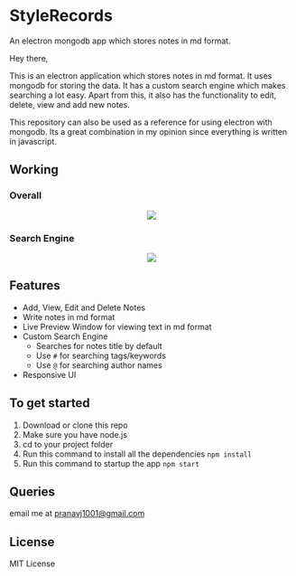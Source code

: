 # StyleRecords
An electron mongodb app which stores notes in md format.

Hey there,

This is an electron application which stores notes in md format. It uses mongodb for storing the data. It has a custom search engine which makes searching a lot easy. Apart from this, it also has the functionality to edit, delete, view and add new notes.

This repository can also be used as a reference for using electron with mongodb. Its a great combination in my opinion since everything is written in javascript.

## Working

### Overall

<p align="center">
  <img src="styleRecords23fps.gif">
</p>

### Search Engine

<p align="center">
  <img src="styleRecordsSearchEngine3_23fps.gif">
</p>

## Features

* Add, View, Edit and Delete Notes
* Write notes in md format
* Live Preview Window for viewing text in md format
* Custom Search Engine
	* Searches for notes title by default
	* Use ```#``` for searching tags/keywords
	* Use ```@``` for searching author names
* Responsive UI

## To get started

1. Download or clone this repo
2. Make sure you have node.js
3. cd to your project folder
4. Run this command to install all the dependencies ```npm install```
5. Run this command to startup the app ```npm start```

## Queries

email me at pranavj1001@gmail.com

## License

MIT License